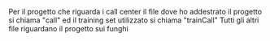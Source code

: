 Per il progetto che riguarda i call center il file dove ho addestrato il progetto si chiama "call" ed il training set utilizzato si chiama "trainCall"
Tutti gli altri file riguardano il progetto sui funghi
